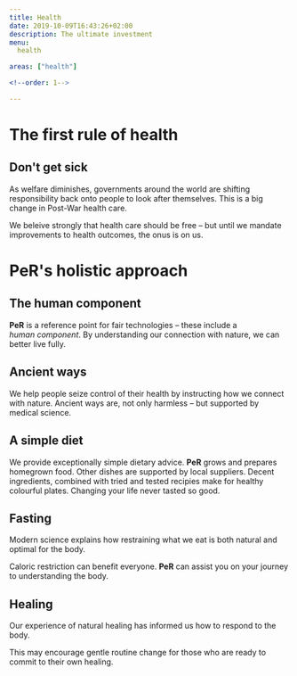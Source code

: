 ```yaml
---
title: Health
date: 2019-10-09T16:43:26+02:00
description: The ultimate investment
menu:
  health

areas: ["health"]

<!--order: 1-->

---
```

# The first rule of&nbsp;health

## Don't get sick

As welfare diminishes, governments around the world are shifting responsibility back onto people to look after themselves. This is a big change in Post-War health care. 

We beleive strongly that health care should be free – but until we mandate improvements to health outcomes, the onus is on&nbsp;us.

# PeR's holistic approach

## The human component

**PeR** is a reference point for fair technologies – these include a _human&nbsp;component_. By understanding our connection with nature, we can better live&nbsp;fully. 

## Ancient ways

We help people seize control of their health by instructing how we connect with nature. Ancient ways are, not only harmless – but supported by medical&nbsp;science.

## A simple diet

We provide exceptionally simple dietary advice. **PeR** grows and prepares homegrown food. Other dishes are supported by local suppliers. Decent ingredients, combined with tried and tested recipies make for healthy colourful plates. Changing your life never tasted so&nbsp;good.

## Fasting

Modern science explains how restraining what we eat is both natural and optimal for the&nbsp;body.

Caloric restriction can benefit everyone. **PeR** can assist you on your journey to understanding the&nbsp;body.

## Healing

Our experience of natural healing has informed us how to respond to the body.

This may encourage gentle routine change for those who are ready to commit to their own&nbsp;healing.